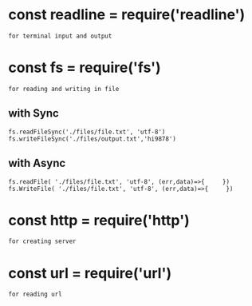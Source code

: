 # const readline = require('readline')
    for terminal input and output
    
# const fs = require('fs')
    for reading and writing in file

## with Sync
    fs.readFileSync('./files/file.txt', 'utf-8')
    fs.writeFileSync('./files/output.txt','hi9878')
## with Async
    fs.readFile( './files/file.txt', 'utf-8', (err,data)=>{     })
    fs.WriteFile( './files/file.txt', 'utf-8', (err,data)=>{     })

# const http = require('http')
    for creating server

# const url = require('url')
    for reading url


